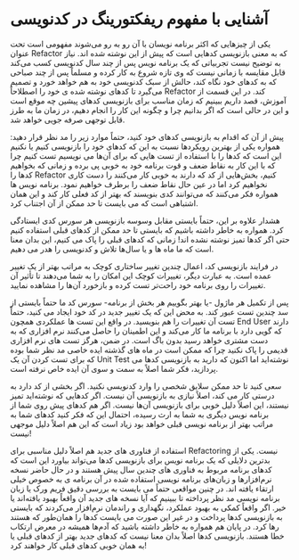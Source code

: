 # آشنایی با مفهوم ریفکتورینگ در کدنویسی

یکی از چیزهایی که اکثر برنامه نویسان با آن رو به رو می‌شوند مفهومی است تحت عنوان Refactor که به معنی بازنویسی کدهایی است که پیش از این نوشته شده اند. نیاز به توضیح نیست تجربیاتی که یک برنامه نویس پس از چند سال کدنویسی کسب می‌کند قابل مقایسه با زمانی نیست که وی تازه شروع به کار کرده و مسلماً پس از چند صباحی که به کدهای خود نگاه کند، حالش از سبک کدنویسی خود به هم خواهد خورد و تصمیم می‌گیرد تا کدهای نوشته شده ی خود را اصطلاحاً Refactor کند. در این قسمت از آموزش، قصد داریم ببینیم که زمان مناسب برای بازنویسی کدهای پیشین چه موقع است و این در حالی است که اگر بدانیم چرا و چگونه این کار را انجام دهیم، در زمان ما به طرز قابل توجهی صرفه جویی خواهد شد.

پیش از آن که اقدام به بازنویسی کدهای خود کنید، حتماً موارد زیر را مد نظر قرار دهید: همواره یکی از بهترین رویکردها نسبت به این که کدهای خود را بازنویسی کنیم یا نکنیم این است که کدها را با استفاده از تست هایی که برای آن‌ها می نویسیم تست کنیم چرا که با این کار به نقاط ضعف و قوت برنامه خود به خوبی پی برده و زمانی که بخواهیم کدها را Refactor کنیم، بخش‌هایی از کد که دارند به خوبی کار می‌کنند را دست کاری نخواهیم کرد اما در عین حال نقاط ضعف را برطرف خواهیم نمود. برنامه نویس ها همواره فکر می‌کنند که می‌توانند کدی بنویسند که بهتر از کد فعلی کار کند و این همان اشتباهی است که می بایست تا حد ممکن از آن اجتناب کرد.

هشدار علاوه بر این، حتماً بایستی مقابل وسوسه بازنویسی هر سورس کدی ایستادگی کرد. همواره به خاطر داشته باشیم که بایستی تا حد ممکن از کدهای قبلی استفاده کنیم حتی اگر کدها تمیز نوشته نشده اند! زمانی که کدهای قبلی را پاک می کنیم، این بدان معنا است که ما ماه ها و یا سال‌ها تلاش و کدنویسی را هدر می دهیم.

در فرایند بازنویسی کد، اعمال چندین تغییر ساختاری کوچک به مراتب بهتر از یک تغییر عمده است. به عبارت دیگر، تغییرات کوچک این امکان را به شما می‌دهند تا تأثیر آن تغییرات را روی برنامه خود راحت‌تر تست کرده و بازخورد آن‌ها را مشاهده نمایید.

پس از تکمیل هر ماژول -یا بهتر بگوییم هر بخش از برنامه- سورس کد ما حتماً بایستی از سد چندین تست عبور کند. به محض این که یک تغییر جدید در کد خود ایجاد می کنید، حتماً تست آن تغییرات را هم بنویسید. در‌ واقع این تست ها عملکردی همچون End User دارند که گویی دارد با برنامه ما کار می‌کند و این اطمینان را حاصل می‌کنند نرم افزاری که به دست مشتری خواهد رسید بدون باگ است. در ضمن، هرگز تست های نرم افزاری قدیمی را پاک نکنید چرا که ممکن است در ماه های گذشته ایده خاصی مد نظر شما بوده که برای تست کردن آن یک Unit Test نوشته‌اید اما اکنون که دارید به بازنویسی کدها می پردازید، فکر شما اصلاً به سمت و سوی آن ایده خاص نرفته است.

سعی کنید تا حد ممکن سلایق شخصی را وارد کدنویسی نکنید. اگر بخشی از کد دارد به درستی کار می کند، اصلاً نیازی به بازنویسی آن نیست. اگر کدهایی که نوشته‌اید تمیز نیستند، این اصلاً دلیل خوبی برای بازنویسی آن‌ها نیست. اگر هم کدهای پیش روی شما از برنامه نویس دیگری به شما به ارث رسیده، احتمال این که فکر کنید کدهای شما به مراتب بهتر از برنامه نویسی قبلی خواهد بود زیاد است که این هم اصلاً دلیل موجهی نیست!

استفاده از فناوری های جدید هم اصلاً دلیل مناسبی برای Refactoring نیست. یکی از بدترین دلایلی که یک برنامه نویس برای بازنویسی کدها می‌تواند بیاورد این است که کدهای برنامه مربوط به فناوری های چندین سال پیش هستند و در حال حاضر نسخه نرم‌افزارها و زبان‌های برنامه نویسی استفاده شده در آن برنامه ی به‌ خصوص خیلی ارتقاء یافته اند. در چنین مواقعی حتماً می بایست به بررسی دقیق فریم ورک یا زبان برنامه نویسی مد نظر پرداخته تا ببینیم که آیا نسخه های جدید آن واقعاً بهبود یافته‌اند یا خیر. اگر واقعاً کمکی به بهبود عملکرد، نگهداری و راندمان نرم‌افزار می‌کردند که بایستی به بازنویسی کدها پرداخت و در غیر این صورت می بایست کدها را همان‌طور که هستند رها کرد. در پایان هم همواره به خاطر داشته باشید که آدم‌ها همیشه در معرض ارتکاب خطا هستند. بازنویسی کدها اصلاً بدان معنا نیست که کدهای جدید بهتر از کدهای قبلی یا به همان خوبی کدهای قبلی کار خواهند کرد!

